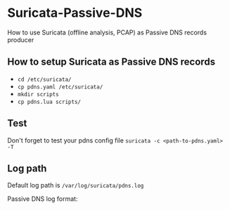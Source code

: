 # Suricata-Passive-DNS
How to use Suricata (offline analysis, PCAP) as Passive DNS records producer

## How to setup Suricata as Passive DNS records
* `cd /etc/suricata/`
* `cp pdns.yaml /etc/suricata/`
* `mkdir scripts`
* `cp pdns.lua scripts/`

## Test
Don't forget to test your pdns config file `suricata -c <path-to-pdns.yaml> -T`

## Log path
Default log path is `/var/log/suricata/pdns.log`

Passive DNS log format: <TIMESTAMP> <TYPE> <RRNAME> <ADDR>
